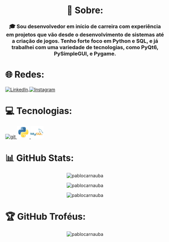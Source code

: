 <h1 align="center">💫 Sobre:</h1>
<h3 align="center">🎓 Sou desenvolvedor em início de carreira com experiência em projetos que vão desde o desenvolvimento de sistemas até a criação de jogos. Tenho forte foco em Python e SQL, e já trabalhei com uma variedade de tecnologias, como PyQt6, PySimpleGUI, e Pygame. </h3>

<h1 align="left">🌐 Redes:</h1>
<p align="left">
  <a href="https://linkedin.com/in/pablo-carnauba-799196252" target="_blank">
    <img align="center" src="https://raw.githubusercontent.com/rahuldkjain/github-profile-readme-generator/master/src/images/icons/Social/linked-in-alt.svg" alt="LinkedIn" height="30" width="40" />
  </a>
  <a href="https://instagram.com/pablokkkjjj" target="_blank">
    <img align="center" src="https://raw.githubusercontent.com/rahuldkjain/github-profile-readme-generator/master/src/images/icons/Social/instagram.svg" alt="Instagram" height="30" width="40" />
  </a>
</p>

<h1 align="left">💻 Tecnologias:</h1>
<p align="left">
  <a href="https://git-scm.com/" target="_blank" rel="noreferrer">
    <img src="https://www.vectorlogo.zone/logos/git-scm/git-scm-icon.svg" alt="git" width="40" height="40"/>
  </a>
  <a href="https://www.python.org" target="_blank" rel="noreferrer">
    <img src="https://raw.githubusercontent.com/devicons/devicon/master/icons/python/python-original.svg" alt="python" width="40" height="40"/>
  </a>
  <a href="https://www.mysql.com/" target="_blank" rel="noreferrer">
    <img src="https://raw.githubusercontent.com/devicons/devicon/master/icons/mysql/mysql-original-wordmark.svg" alt="mysql" width="40" height="40"/>
  </a>
</p>

<h1 align="left">📊 GitHub Stats:</h1>
<p align="center">
  <img src="https://github-readme-streak-stats.herokuapp.com/?user=pablocarnauba&theme=dracula&locale=pt-br" alt="pablocarnauba" />
</p>
<p align="center">
  <img src="https://github-readme-stats.vercel.app/api?username=pablocarnauba&show_icons=true&locale=pt-br&theme=dracula" alt="pablocarnauba" />
</p>
<p align="center">
  <img src="https://github-readme-stats.vercel.app/api/top-langs?username=pablocarnauba&show_icons=true&locale=pt-br&layout=compact&theme=dracula" alt="pablocarnauba" />
</p>

<h1 align="left">🏆 GitHub Troféus:</h1>
<p align="center">
  <img src="https://github-profile-trophy.vercel.app/?username=pablocarnauba&theme=dracula" alt="pablocarnauba" />
</p>
